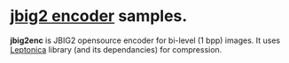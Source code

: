 # [jbig2 encoder](https://github.com/agl/jbig2enc) samples.


**jbig2enc** is JBIG2 opensource encoder for bi-level (1 bpp) images.
It uses [Leptonica](http://www.leptonica.org/) library (and its dependancies) for compression.


